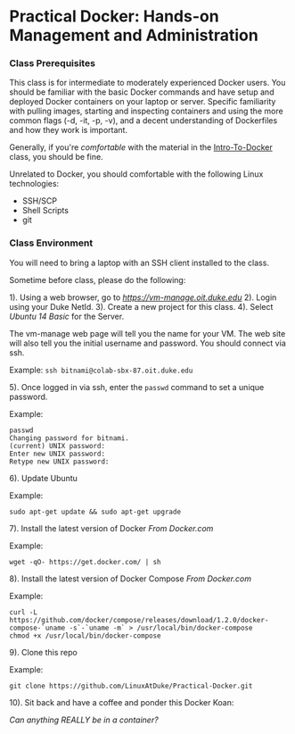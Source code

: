Practical Docker: Hands-on Management and Administration
========================================================

### Class Prerequisites ###

This class is for intermediate to moderately experienced Docker users. You should be familiar with the basic Docker commands and have setup and deployed Docker containers on your laptop or server.  Specific familiarity with pulling images, starting and inspecting containers and using the more common flags (-d, -it, -p, -v), and a decent understanding of Dockerfiles and how they work is important.

Generally, if you're *comfortable* with the material in the [Intro-To-Docker](https://github.com/LinuxAtDuke/Intro-To-Docker) class, you should be fine.

Unrelated to Docker, you should comfortable with the following Linux technologies:

* SSH/SCP
* Shell Scripts
* git

### Class Environment ###

You will need to bring a laptop with an SSH client installed to the class.

Sometime before class, please do the following:

1). Using a web browser, go to *https://vm-manage.oit.duke.edu*
2). Login using your Duke NetId.
3). Create a new project for this class.
4). Select *Ubuntu 14 Basic* for the Server.

The vm-manage web page will tell you the name for your VM. The web site will also tell you the initial username and password. You should connect via ssh.

Example: `ssh bitnami@colab-sbx-87.oit.duke.edu`

5). Once logged in via ssh, enter the `passwd` command to set a unique password.

Example:

    passwd
    Changing password for bitnami.
    (current) UNIX password:
    Enter new UNIX password:
    Retype new UNIX password:


6). Update Ubuntu

Example:

    sudo apt-get update && sudo apt-get upgrade

7). Install the latest version of Docker *From Docker.com*

Example:

    wget -qO- https://get.docker.com/ | sh

8). Install the latest version of Docker Compose *From Docker.com*

Example:

    curl -L https://github.com/docker/compose/releases/download/1.2.0/docker-compose-`uname -s`-`uname -m` > /usr/local/bin/docker-compose
    chmod +x /usr/local/bin/docker-compose

9). Clone this repo

Example:

    git clone https://github.com/LinuxAtDuke/Practical-Docker.git

10). Sit back and have a coffee and ponder this Docker Koan: 

*Can anything REALLY be in a container?*

